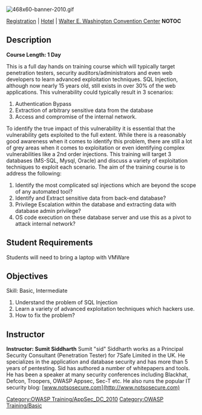 ![468x60-banner-2010.gif](468x60-banner-2010.gif
"468x60-banner-2010.gif")

[Registration](https://guest.cvent.com/EVENTS/Register/IdentityConfirmation.aspx?e=d52c6f5f-d568-4e16-b8e0-b5e2bf87ab3a)
|
[Hotel](https://resweb.passkey.com/Resweb.do?mode=welcome_gi_new&groupID=2766908)
| [Walter E. Washington Convention
Center](http://www.dcconvention.com/)
__NOTOC__

## Description

**Course Length: 1 Day**

This is a full day hands on training course which will typically target
penetration testers, security auditors/administrators and even web
developers to learn advanced exploitation techniques. SQL Injection,
although now nearly 15 years old, still exists in over 30% of the web
applications. This vulnerability could typically result in 3 scenarios:

1.  Authentication Bypass
2.  Extraction of arbitrary sensitive data from the database
3.  Access and compromise of the internal network.

To identify the true impact of this vulnerability it is essential that
the vulnerability gets exploited to the full extent. While there is a
reasonably good awareness when it comes to identify this problem, there
are still a lot of grey areas when it comes to exploitation or even
identifying complex vulnerabilities like a 2nd order injections. This
training will target 3 databases (MS-SQL, Mysql, Oracle) and discuss a
variety of exploitation techniques to exploit each scenario. The aim of
the training course is to address the following:

1.  Identify the most complicated sql injections which are beyond the
    scope of any automated tool?
2.  Identify and Extract sensitive data from back-end database?
3.  Privilege Escalation within the database and extracting data with
    database admin privilege?
4.  OS code execution on these database server and use this as a pivot
    to attack internal network?

## Student Requirements

Students will need to bring a laptop with VMWare

## Objectives

Skill: Basic, Intermediate

1.  Understand the problem of SQL Injection
2.  Learn a variety of advanced exploitation techniques which hackers
    use.
3.  How to fix the problem?

## Instructor

**Instructor: Sumit Siddharth** Sumit "sid" Siddharth works as a
Principal Security Consultant (Penetration Tester) for 7Safe Limited in
the UK. He specializes in the application and database security and has
more than 5 years of pentesting. Sid has authored a number of
whitepapers and tools. He has been a speaker at many security
conferences including Blackhat, Defcon, Troopers, OWASP Appsec, Sec-T
etc. He also runs the popular IT security blog:
[www.notsosecure.com](http://www.notsosecure.com)

[Category:OWASP
Training/AppSec_DC_2010](Category:OWASP_Training/AppSec_DC_2010 "wikilink")
[Category:OWASP
Training/Basic](Category:OWASP_Training/Basic "wikilink")